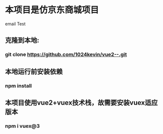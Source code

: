 # 本项目是仿京东商城项目
email Test

## 克隆到本地:
### git clone https://github.com/1024kevin/vue2--.git

## 本地运行前安装依赖
### npm install

## 本项目使用vue2+vuex技术栈，故需要安装vuex适应版本
### npm i vuex@3